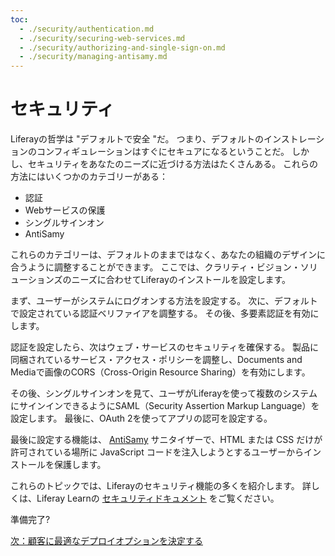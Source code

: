 ```yaml
---
toc:
  - ./security/authentication.md
  - ./security/securing-web-services.md
  - ./security/authorizing-and-single-sign-on.md
  - ./security/managing-antisamy.md
---
```

# セキュリティ

Liferayの哲学は "デフォルトで安全 "だ。 つまり、デフォルトのインストレーションのコンフィギュレーションはすぐにセキュアになるということだ。 しかし、セキュリティをあなたのニーズに近づける方法はたくさんある。 これらの方法にはいくつかのカテゴリーがある：

- 認証
- Webサービスの保護
- シングルサインオン
- AntiSamy

これらのカテゴリーは、デフォルトのままではなく、あなたの組織のデザインに合うように調整することができます。 ここでは、クラリティ・ビジョン・ソリューションズのニーズに合わせてLiferayのインストールを設定します。

まず、ユーザーがシステムにログオンする方法を設定する。 次に、デフォルトで設定されている認証ベリファイアを調整する。 その後、多要素認証を有効にします。

認証を設定したら、次はウェブ・サービスのセキュリティを確保する。 製品に同梱されているサービス・アクセス・ポリシーを調整し、Documents and Mediaで画像のCORS（Cross-Origin Resource Sharing）を有効にします。

その後、シングルサインオンを見て、ユーザがLiferayを使って複数のシステムにサインインできるようにSAML（Security Assertion Markup Language）を設定します。 最後に、OAuth 2を使ってアプリの認可を設定する。

最後に設定する機能は、 [AntiSamy](https://owasp.org/www-project-antisamy) サニタイザーで、HTML または CSS だけが許可されている場所に JavaScript コードを注入しようとするユーザーからインストールを保護します。

これらのトピックでは、Liferayのセキュリティ機能の多くを紹介します。 詳しくは、Liferay Learnの [セキュリティドキュメント](https://learn.liferay.com/w/dxp/installation-and-upgrades/securing-liferay) をご覧ください。

準備完了?

[次：顧客に最適なデプロイオプションを決定する](./security/authentication.md)
